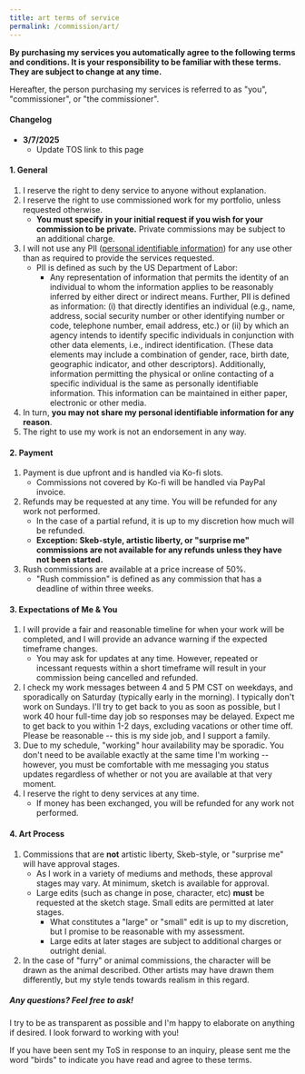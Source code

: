 ```yaml
---
title: art terms of service
permalink: /commission/art/
---
```


**By purchasing my services you automatically agree to the following terms and conditions. It is your responsibility to be familiar with these terms. They are subject to change at any time.**

Hereafter, the person purchasing my services is referred to as "you", "commissioner", or "the commissioner".

#### Changelog
- **3/7/2025**
  - Update TOS link to this page

#### 1. General

1. I reserve the right to deny service to anyone without explanation.
2. I reserve the right to use commissioned work for my portfolio, unless requested otherwise.
    - **You must specify in your initial request if you wish for your commission to be private.** Private commissions may be subject to an additional charge.
3. I will not use any PII (<a href="https://www.dol.gov/general/ppii">personal identifiable information</a>) for any use other than as required to provide the services requested.
    - PII is defined as such by the US Department of Labor:
      - Any representation of information that permits the identity of an individual to whom the information applies to be reasonably inferred by either direct or indirect means. Further, PII is defined as information: (i) that directly identifies an individual (e.g., name, address, social security number or other identifying number or code, telephone number, email address, etc.) or (ii) by which an agency intends to identify specific individuals in conjunction with other data elements, i.e., indirect identification. (These data elements may include a combination of gender, race, birth date, geographic indicator, and other descriptors). Additionally, information permitting the physical or online contacting of a specific individual is the same as personally identifiable information. This information can be maintained in either paper, electronic or other media.
4. In turn, **you may not share my personal identifiable information for any reason**.
5. The right to use my work is not an endorsement in any way.

#### 2. Payment

1. Payment is due upfront and is handled via Ko-fi slots.
    - Commissions not covered by Ko-fi will be handled via PayPal invoice.
2. Refunds may be requested at any time. You will be refunded for any work not performed.
    - In the case of a partial refund, it is up to my discretion how much will be refunded.
    - **Exception: Skeb-style, artistic liberty, or "surprise me" commissions are not available for any refunds unless they have not been started.**
3. Rush commissions are available at a price increase of 50%.
    - "Rush commission" is defined as any commission that has a deadline of within three weeks.

#### 3. Expectations of Me & You

1.  I will provide a fair and reasonable timeline for when your work will be completed, and I will provide an advance warning if the expected timeframe changes.
    - You may ask for updates at any time. However, repeated or incessant requests within a short timeframe will result in your commission being cancelled and refunded.
3. I check my work messages between 4 and 5 PM CST on weekdays, and sporadically on Saturday (typically early in the morning). I typically don't work on Sundays. I'll try to get back to you as soon as possible, but I work 40 hour full-time day job so responses may be delayed. Expect me to get back to you within 1-2 days, excluding vacations or other time off. Please be reasonable -- this is my side job, and I support a family.
4.  Due to my schedule, "working" hour availability may be sporadic. You don't need to be available exactly at the same time I'm working -- however, you must be comfortable with me messaging you status updates regardless of whether or not you are available at that very moment.
6.  I reserve the right to deny services at any time. 
    - If money has been exchanged, you will be refunded for any work not performed.

#### 4. Art Process
1. Commissions that are **not** artistic liberty, Skeb-style, or "surprise me" will have approval stages.
    - As I work in a variety of mediums and methods, these approval stages may vary. At minimum, sketch is available for approval.
    - Large edits (such as change in pose, character, etc) **must** be requested at the sketch stage. Small edits are permitted at later stages.
        - What constitutes a "large" or "small" edit is up to my discretion, but I promise to be reasonable with my assessment.
        - Large edits at later stages are subject to additional charges or outright denial.
2. In the case of "furry" or animal commissions, the character will be drawn as the animal described. Other artists may have drawn them differently, but my style tends towards realism in this regard.

<div class="text-center">

##### Any questions? Feel free to ask!
I try to be as transparent as possible and I'm happy to elaborate on anything if desired. I look forward to working with you!

If you have been sent my ToS in response to an inquiry, please sent me the word "birds" to indicate you have read and agree to these terms.

</div>